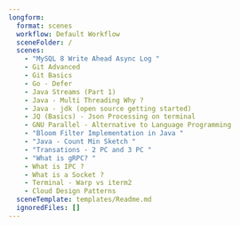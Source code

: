 ```yaml
---
longform:
  format: scenes
  workflow: Default Workflow
  sceneFolder: /
  scenes:
    - "MySQL 8 Write Ahead Async Log "
    - Git Advanced
    - Git Basics
    - Go - Defer
    - Java Streams (Part 1)
    - Java - Multi Threading Why ?
    - Java - jdk (open source getting started)
    - JQ (Basics) - Json Processing on terminal
    - GNU Parallel - Alternative to Language Programming
    - "Bloom Filter Implementation in Java "
    - "Java - Count Min Sketch "
    - "Transations - 2 PC and 3 PC "
    - "What is gRPC? "
    - What is IPC ?
    - What is a Socket ?
    - Terminal - Warp vs iterm2
    - Cloud Design Patterns
  sceneTemplate: templates/Readme.md
  ignoredFiles: []
---
```

